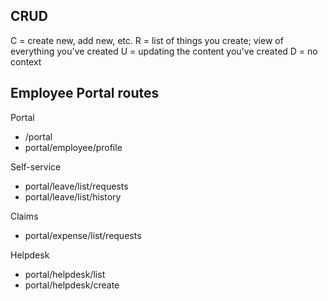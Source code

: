 ## CRUD
C = create new, add new, etc.
R = list of things you create; view of everything you've created
U = updating the content you've created
D = no context


## Employee Portal routes
Portal
- /portal
- portal/employee/profile

Self-service

- portal/leave/list/requests
- portal/leave/list/history

Claims

- portal/expense/list/requests

Helpdesk

- portal/helpdesk/list
- portal/helpdesk/create
